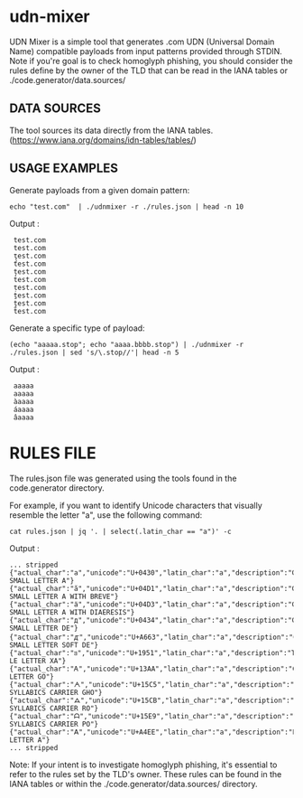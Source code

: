 # udn-mixer

UDN Mixer is a simple tool that generates .com UDN (Universal Domain Name) compatible payloads from input patterns provided through STDIN.
Note if you're goal is to check homoglyph phishing, you should consider the rules define by the owner of the TLD that can be read in the IANA tables or ./code.generator/data.sources/

## DATA SOURCES 

The tool sources its data directly from the IANA tables. (https://www.iana.org/domains/idn-tables/tables/) 

## USAGE EXAMPLES 

Generate payloads from a given domain pattern:

```
echo "test.com"  | ./udnmixer -r ./rules.json | head -n 10

``` 

Output : 

``` 
 test.com
 test.com
 ţest.com
 ťest.com
 țest.com
 ṫest.com
 ṭest.com
 ṯest.com
 ṱest.com
 ẗest.com
```

Generate a specific type of payload:

```
(echo "aaaaa.stop"; echo "aaaa.bbbb.stop") | ./udnmixer -r ./rules.json | sed 's/\.stop//'| head -n 5

```

Output : 

```
 aaaaa
 aaaaa
 àaaaa
 áaaaa
 âaaaa

```

# RULES FILE 

The rules.json file was generated using the tools found in the code.generator directory.

For example, if you want to identify Unicode characters that visually resemble the letter "a", use the following command:

```
cat rules.json | jq '. | select(.latin_char == "a")' -c
```

Output : 

```
... stripped 
{"actual_char":"а","unicode":"U+0430","latin_char":"a","description":"CYRILLIC SMALL LETTER A"}
{"actual_char":"ӑ","unicode":"U+04D1","latin_char":"a","description":"CYRILLIC SMALL LETTER A WITH BREVE"}
{"actual_char":"ӓ","unicode":"U+04D3","latin_char":"a","description":"CYRILLIC SMALL LETTER A WITH DIAERESIS"}
{"actual_char":"д","unicode":"U+0434","latin_char":"a","description":"CYRILLIC SMALL LETTER DE"}
{"actual_char":"ꙣ","unicode":"U+A663","latin_char":"a","description":"CYRILLIC SMALL LETTER SOFT DE"}
{"actual_char":"ᥑ","unicode":"U+1951","latin_char":"a","description":"TAI LE LETTER XA"}
{"actual_char":"Ꭺ","unicode":"U+13AA","latin_char":"a","description":"CHEROKEE LETTER GO"}
{"actual_char":"ᗅ","unicode":"U+15C5","latin_char":"a","description":"CANADIAN SYLLABICS CARRIER GHO"}
{"actual_char":"ᗋ","unicode":"U+15CB","latin_char":"a","description":"CANADIAN SYLLABICS CARRIER RO"}
{"actual_char":"ᗩ","unicode":"U+15E9","latin_char":"a","description":"CANADIAN SYLLABICS CARRIER PO"}
{"actual_char":"ꓮ","unicode":"U+A4EE","latin_char":"a","description":"LISU LETTER A"}
... stripped 
```

Note: If your intent is to investigate homoglyph phishing, it's essential to refer to the rules set by the TLD's owner. These rules can be found in the IANA tables or within the ./code.generator/data.sources/ directory.




